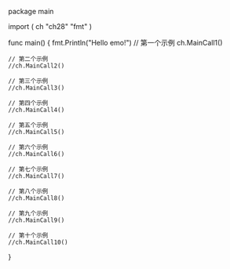 package main

import (
	ch "ch28"
	"fmt"
)

func main() {
	fmt.Println("Hello emo!")
	// 第一个示例
	ch.MainCall1()

	// 第二个示例
	//ch.MainCall2()

	// 第三个示例
	//ch.MainCall3()

	// 第四个示例
	//ch.MainCall4()

	// 第五个示例
	//ch.MainCall5()

	// 第六个示例
	//ch.MainCall6()

	// 第七个示例
	//ch.MainCall7()

	// 第八个示例
	//ch.MainCall8()

	// 第九个示例
	//ch.MainCall9()

	// 第十个示例
	//ch.MainCall10()

}
